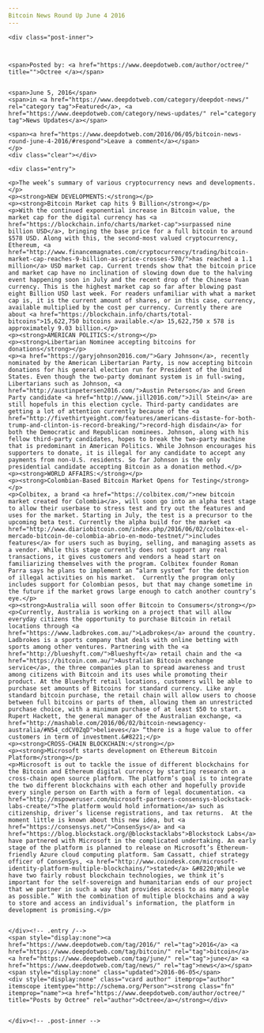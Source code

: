 ```yaml
---
Bitcoin News Round Up June 4 2016
---
```

<article class="post-listing post-14388 post type-post status-publish format-standard has-post-thumbnail hentry category-deepdot-news category-news-updates tag-3336 tag-bitcoin tag-june tag-news">
    
    <div class="post-inner">
    
    
        
    <span>Posted by: <a href="https://www.deepdotweb.com/author/octree/" title="">Octree </a></span>
    
    
    <span>June 5, 2016</span>
    <span>in <a href="https://www.deepdotweb.com/category/deepdot-news/" rel="category tag">Featured</a>, <a href="https://www.deepdotweb.com/category/news-updates/" rel="category tag">News Updates</a></span>
    
    <span><a href="https://www.deepdotweb.com/2016/06/05/bitcoin-news-round-june-4-2016/#respond">Leave a comment</a></span>
    </p>
    <div class="clear"></div>
    
    <div class="entry">
    
    <p>The week’s summary of various cryptocurrency news and developments.</p>
    <p><strong>NEW DEVELOPMENTS:</strong></p>
    <p><strong>Bitcoin Market cap hits 9 Billion</strong></p>
    <p>With the continued exponential increase in Bitcoin value, the market cap for the digital currency has <a href="https://blockchain.info/charts/market-cap">surpassed nine billion USD</a>, bringing the base price for a full bitcoin to around $578 USD. Along with this, the second-most valued cryptocurrency, Ethereum, <a href="http://www.financemagnates.com/cryptocurrency/trading/bitcoin-market-cap-reaches-9-billion-as-price-crosses-570/">has reached a 1.1 million</a> USD market cap. Current trends show that the bitcoin price and market cap have no inclination of slowing down due to the halving event happening soon in July and the recent drop of the Chinese Yuan currency. This is the highest market cap so far after blowing past eight Billion USD last week. For readers unfamiliar with what a market cap is, it is the current amount of shares, or in this case, currency, available multiplied by the cost per currency. Currently there are about <a href="https://blockchain.info/charts/total-bitcoins">15,622,750 bitcoins available.</a> 15,622,750 x 578 is approximately 9.03 billion.</p>
    <p><strong>AMERICAN POLITICS:</strong></p>
    <p><strong>Libertarian Nominee accepting bitcoins for donations</strong></p>
    <p><a href="https://garyjohnson2016.com/">Gary Johnson</a>, recently nominated by the American Libertarian Party, is now accepting bitcoin donations for his general election run for President of the United States. Even though the two-party dominant system is in full-swing, Libertarians such as Johnson, <a href="http://austinpetersen2016.com/">Austin Peterson</a> and Green Party candidate <a href="http://www.jill2016.com/">Jill Stein</a> are still hopefuls in this election cycle. Third-party candidates are getting a lot of attention currently because of the <a href="http://fivethirtyeight.com/features/americans-distaste-for-both-trump-and-clinton-is-record-breaking/">record-high disdain</a> for both the Democratic and Republican nominees. Johnson, along with his fellow third-party candidates, hopes to break the two-party machine that is predominant in American Politics. While Johnson encourages his supporters to donate, it is illegal for any candidate to accept any payments from non-U.S. residents. So far Johnson is the only presidential candidate accepting Bitcoin as a donation method.</p>
    <p><strong>WORLD AFFAIRS:</strong></p>
    <p><strong>Colombian-Based Bitcoin Market Opens for Testing</strong></p>
    <p>Colbitex, a brand <a href="https://colbitex.com/">new bitcoin market created for Colombia</a>, will soon go into an alpha test stage to allow their userbase to stress test and try out the features and uses for the market. Starting in July, the test is a precursor to the upcoming beta test. Currently the alpha build for the market <a href="http://www.diariobitcoin.com/index.php/2016/06/02/colbitex-el-mercado-bitcoin-de-colombia-abrio-en-modo-testnet/">includes features</a> for users such as buying, selling, and managing assets as a vendor. While this stage currently does not support any real transactions, it gives customers and vendors a head start on familiarizing themselves with the program. Colbitex founder Roman Parra says he plans to implement an “alarm system” for the detection of illegal activities on his market.  Currently the program only includes support for Colombian pesos, but that may change sometime in the future if the market grows large enough to catch another country’s eye.</p>
    <p><strong>Australia will soon offer Bitcoin to Consumers</strong></p>
    <p>Currently, Australia is working on a project that will allow everyday citizens the opportunity to purchase Bitcoin in retail locations through <a href="https://www.ladbrokes.com.au/">Ladbrokes</a> around the country. Ladbrokes is a sports company that deals with online betting with sports among other ventures. Partnering with the <a href="http://blueshyft.com/">Blueshyft</a> retail chain and the <a href="https://bitcoin.com.au/">Australian Bitcoin exchange service</a>, the three companies plan to spread awareness and trust among citizens with Bitcoin and its uses while promoting their product. At the Blueshyft retail locations, customers will be able to purchase set amounts of Bitcoins for standard currency. Like any standard bitcoin purchase, the retail chain will allow users to choose between full bitcoins or parts of them, allowing them an unrestricted purchase choice, with a minimum purchase of at least $50 to start. Rupert Hackett, the general manager of the Australian exchange, <a href="http://mashable.com/2016/06/02/bitcoin-newsagency-australia/#N54_cdCV0ZqD">believes</a> “there is a huge value to offer customers in term of investment.&#8221;</p>
    <p><strong>CROSS-CHAIN BLOCKCHAIN:</strong></p>
    <p><strong>Microsoft starts development on Ethereum Bitcoin Platform</strong></p>
    <p>Microsoft is out to tackle the issue of different blockchains for the Bitcoin and Ethereum digital currency by starting research on a cross-chain open source platform. The platform’s goal is to integrate the two different blockchains with each other and hopefully provide every single person on Earth with a form of legal documentation. <a href="http://mspoweruser.com/microsoft-partners-consensys-blockstack-labs-create/">The platform would hold information</a> such as citizenship, driver’s license registrations, and tax returns.  At the moment little is known about this new idea, but <a href="https://consensys.net/">ConsenSys</a> and <a href="https://blog.blockstack.org/@blockstacklabs">Blockstock Labs</a> have partnered with Microsoft in the complicated undertaking. An early stage of the platform is planned to release on Microsoft’s Ethereum-friendly Azure cloud computing platform. Sam Cassatt, chief strategy officer of ConsenSys, <a href="http://www.coindesk.com/microsoft-identity-platform-multiple-blockchains/">stated</a> &#8220;While we have two fairly robust blockchain technologies, we think it’s important for the self-sovereign and humanitarian ends of our project that we partner in such a way that provides access to as many people as possible.” With the combination of multiple blockchains and a way to store and access an individual’s information, the platform in development is promising.</p>
    
    
    </div><!-- .entry /-->
    <span style="display:none"><a href="https://www.deepdotweb.com/tag/2016/" rel="tag">2016</a> <a href="https://www.deepdotweb.com/tag/bitcoin/" rel="tag">bitcoin</a> <a href="https://www.deepdotweb.com/tag/june/" rel="tag">june</a> <a href="https://www.deepdotweb.com/tag/news/" rel="tag">news</a></span>				<span style="display:none" class="updated">2016-06-05</span>
    <div style="display:none" class="vcard author" itemprop="author" itemscope itemtype="http://schema.org/Person"><strong class="fn" itemprop="name"><a href="https://www.deepdotweb.com/author/octree/" title="Posts by Octree" rel="author">Octree</a></strong></div>
    
    
    </div><!-- .post-inner -->
</article><!-- .post-listing -->

